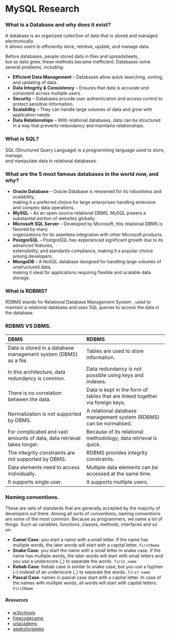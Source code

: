 # MySQL Research

### **What is a Database and why does it exist?**
 
 A database is an organized collection of data that is stored and managed electronically.  
 It allows users to efficiently store, retrieve, update, and manage data.
 
 Before databases, people stored data in files and spreadsheets,  
 but as data grew, these methods became inefficient. Databases solve several problems, including:
 
 - **Efficient Data Management** – Databases allow quick searching, sorting, and updating of data.
 - **Data Integrity & Consistency** – Ensures that data is accurate and consistent across multiple users.
 - **Security** – Databases provide user authentication and access control to protect sensitive information.
 - **Scalability** – They can handle large volumes of data and grow with application needs.
 - **Data Relationships** – With relational databases, data can be structured in a way that prevents redundancy and maintains relationships.

### **What is SQL?**
 
 SQL (Structured Query Language) is a programming language used to store, manage,  
 and manipulate data in relational databases.

### **What are the 5 most famous databases in the world now, and why?**
 
 - **Oracle Database** – Oracle Database is renowned for its robustness and scalability,  
   making it a preferred choice for large enterprises handling extensive and complex data operations.
 - **MySQL** – As an open-source relational DBMS, MySQL powers a substantial portion of websites globally.
 - **Microsoft SQL Server** – Developed by Microsoft, this relational DBMS is favored by many  
   organizations for its seamless integration with other Microsoft products.
 - **PostgreSQL** – PostgreSQL has experienced significant growth due to its advanced features,  
   extensibility, and standards compliance, making it a popular choice among developers.
 - **MongoDB** – A NoSQL database designed for handling large volumes of unstructured data,  
   making it ideal for applications requiring flexible and scalable data storage.

### What is RDBMS?
 
 RDBMS stands for Relational Database Management System , used to maintain a relational database and uses SQL queries to access the data in the database.

### RDBMS VS DBMS.
 
 | DBMS | RDBMS
 | :------- | :------- 
 | Data is stored in a database management system (DBMS) as a file. | Tables are used to store information.
 | In this architecture, data redundancy is common. | Data redundancy is not possible using keys and indexes.
 | There is no correlation between the data. | Data is kept in the form of tables that are linked together via foreign keys.
 | Normalization is not supported by DBMS. | A relational database management system (RDBMS) can be normalised.
 | For complicated and vast amounts of data, data retrieval takes longer. | Because of its relational methodology, data retrieval is quick.
 | The integrity constraints are not supported by DBMS. | RDBMS provides integrity constraints.
 | Data elements need to access individually. | Multiple data elements can be accessed at the same time.
 | It supports single user. | It supports multiple users.

### Naming conventions.
 
 These are sets of standards that are generally accepted by the majority of developers out there.
 Among all sorts of conventions, naming conventions are some of the most common. Because as programmers, we name a lot of things. Such as variables, functions, classes, methods, interfaces and so on.

 - **Camel Case**:  you start a name with a small letter. If the name has multiple words, the later words will start with a capital letter. <code>firstName</code>
 - **Snake Case**: you start the name with a small letter in snake case. If the name has multiple words, the later words will start with small letters and you use a underscore (_) to separate the words. <code>first_name</code>
 - **Kebab Case**: Kebab case is similar to snake case, but you use a hyphen (-) instead of an underscore (_) to separate the words. <code>first-name</code>
 - **Pascal Case**: names in pascal case start with a capital letter. In case of the names with multiple words, all words will start with capital letters. <code>FirstName</code> 

 ##### Resources
 - [w3schools](https://www.w3schools.com/mysql/mysql_rdbms.asp)
 - [freecodecamp](https://www.freecodecamp.org/news/programming-naming-conventions-explained/)
 - [unacademy](https://unacademy.com/content/cbse-class-11/difference-between/dbms-and-rdbms/#:~:text=the%20database%20structure.-,Answer%3A%20The%20main%20differences%20are%3A,it%20is%20supported%20by%20RDBMS)
 - [geeksforgeeks](https://www.geeksforgeeks.org/difference-between-rdbms-and-dbms/)








